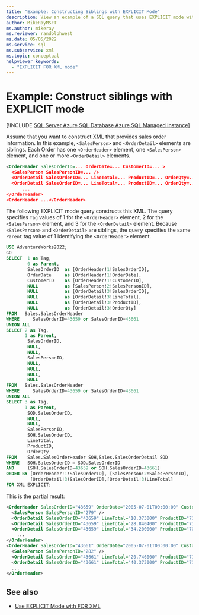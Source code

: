 ```yaml
---
title: "Example: Constructing Siblings with EXPLICIT Mode"
description: View an example of a SQL query that uses EXPLICIT mode with the FOR XML clause to construct XML siblings.
author: MikeRayMSFT
ms.author: mikeray
ms.reviewer: randolphwest
ms.date: 05/05/2022
ms.service: sql
ms.subservice: xml
ms.topic: conceptual
helpviewer_keywords:
  - "EXPLICIT FOR XML mode"
---
```

# Example: Construct siblings with EXPLICIT mode

[!INCLUDE [SQL Server Azure SQL Database Azure SQL Managed Instance](../../includes/applies-to-version/sql-asdb-asdbmi.md)]

Assume that you want to construct XML that provides sales order information. In this example, `<SalesPerson>` and `<OrderDetail>` elements are siblings. Each Order has one `<OrderHeader>` element, one `<SalesPerson>` element, and one or more `<OrderDetail>` elements.

```xml
<OrderHeader SalesOrderID=... OrderDate=... CustomerID=... >
  <SalesPerson SalesPersonID=... />
  <OrderDetail SalesOrderID=... LineTotal=... ProductID=... OrderQty=... />
  <OrderDetail SalesOrderID=... LineTotal=... ProductID=... OrderQty=.../>
      ...
</OrderHeader>
<OrderHeader ...</OrderHeader>
```

The following EXPLICIT mode query constructs this XML. The query specifies `Tag` values of 1 for the `<OrderHeader>` element, 2 for the `<SalesPerson>` element, and 3 for the `<OrderDetail>` element. Because `<SalesPerson>` and `<OrderDetail>` are siblings, the query specifies the same `Parent` tag value of 1 identifying the `<OrderHeader>` element.

```sql
USE AdventureWorks2022;
GO
SELECT  1 as Tag,
        0 as Parent,
        SalesOrderID  as [OrderHeader!1!SalesOrderID],
        OrderDate     as [OrderHeader!1!OrderDate],
        CustomerID    as [OrderHeader!1!CustomerID],
        NULL          as [SalesPerson!2!SalesPersonID],
        NULL          as [OrderDetail!3!SalesOrderID],
        NULL          as [OrderDetail!3!LineTotal],
        NULL          as [OrderDetail!3!ProductID],
        NULL          as [OrderDetail!3!OrderQty]
FROM   Sales.SalesOrderHeader
WHERE     SalesOrderID=43659 or SalesOrderID=43661
UNION ALL
SELECT 2 as Tag,
       1 as Parent,
        SalesOrderID,
        NULL,
        NULL,
        SalesPersonID,
        NULL,
        NULL,
        NULL,
        NULL
FROM   Sales.SalesOrderHeader
WHERE     SalesOrderID=43659 or SalesOrderID=43661
UNION ALL
SELECT 3 as Tag,
       1 as Parent,
        SOD.SalesOrderID,
        NULL,
        NULL,
        SalesPersonID,
        SOH.SalesOrderID,
        LineTotal,
        ProductID,
        OrderQty
FROM    Sales.SalesOrderHeader SOH,Sales.SalesOrderDetail SOD
WHERE   SOH.SalesOrderID = SOD.SalesOrderID
AND     (SOH.SalesOrderID=43659 or SOH.SalesOrderID=43661)
ORDER BY [OrderHeader!1!SalesOrderID], [SalesPerson!2!SalesPersonID],
         [OrderDetail!3!SalesOrderID],[OrderDetail!3!LineTotal]
FOR XML EXPLICIT;
```

This is the partial result:

```xml
<OrderHeader SalesOrderID="43659" OrderDate="2005-07-01T00:00:00" CustomerID="676">
  <SalesPerson SalesPersonID="279" />
  <OrderDetail SalesOrderID="43659" LineTotal="10.373000" ProductID="712" OrderQty="2" />
  <OrderDetail SalesOrderID="43659" LineTotal="28.840400" ProductID="716" OrderQty="1" />
  <OrderDetail SalesOrderID="43659" LineTotal="34.200000" ProductID="709" OrderQty="6" />
    ...
</OrderHeader>
<OrderHeader SalesOrderID="43661" OrderDate="2005-07-01T00:00:00" CustomerID="442">
  <SalesPerson SalesPersonID="282" />
  <OrderDetail SalesOrderID="43661" LineTotal="20.746000" ProductID="712" OrderQty="4" />
  <OrderDetail SalesOrderID="43661" LineTotal="40.373000" ProductID="711" OrderQty="2" />
  ...
</OrderHeader>
```

## See also

- [Use EXPLICIT Mode with FOR XML](../../relational-databases/xml/use-explicit-mode-with-for-xml.md)
